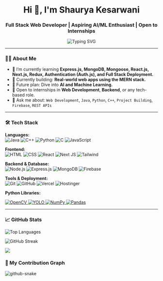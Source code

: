 <h1 align="center">Hi 👋, I'm Shaurya Kesarwani</h1>
<h3 align="center">Full Stack Web Developer | Aspiring AI/ML Enthusiast | Open to Internships</h3>

<p align="center">
  <img src="https://readme-typing-svg.herokuapp.com?font=Fira+Code&weight=600&size=22&pause=1000&color=00F7FF&width=435&lines=I+build+cool+web+projects;Exploring+AI+and+Machine+Learning;Let's+Connect+%F0%9F%9A%80" alt="Typing SVG" />
</p>

---

### 🧑‍💻 About Me

- 🌱 I’m currently learning **Express.js, MongoDB, Mongoose, React.js, Next.js, Redux, Authentication (Auth.js), and Full Stack Deployment.**
- 🔭 Currently building: **Real-world web apps using the MERN stack.**
- 🚀 Future plan: Dive into **AI and Machine Learning.**
- 💼 Open to internships in **Web Development**, **Backend**, or any tech-based role.
- 💬 Ask me about: `Web Development`, `Java`, `Python`, `C++`, `Project Building`, `Firebase`, `REST APIs`

---

### 🛠️ Tech Stack

**Languages:**  
![Java](https://img.shields.io/badge/Java-%23ED8B00?style=for-the-badge&logo=java&logoColor=white)
![C++](https://img.shields.io/badge/C++-%2300599C?style=for-the-badge&logo=c%2B%2B&logoColor=white)
![Python](https://img.shields.io/badge/Python-%2314354C?style=for-the-badge&logo=python&logoColor=white)
![C](https://img.shields.io/badge/C-%2300599C?style=for-the-badge&logo=c&logoColor=white)
![JavaScript](https://img.shields.io/badge/JavaScript-%23F7DF1E?style=for-the-badge&logo=javascript&logoColor=black)

**Frontend:**  
![HTML](https://img.shields.io/badge/HTML5-%23E34F26?style=for-the-badge&logo=html5&logoColor=white)
![CSS](https://img.shields.io/badge/CSS3-%231572B6?style=for-the-badge&logo=css3&logoColor=white)
![React](https://img.shields.io/badge/React-%2300D8FF?style=for-the-badge&logo=react&logoColor=white)
![Next JS](https://img.shields.io/badge/Next.js-black?style=for-the-badge&logo=next.js&logoColor=white)
![Tailwind](https://img.shields.io/badge/Tailwind_CSS-%2338B2AC?style=for-the-badge&logo=tailwind-css&logoColor=white)

**Backend & Database:**  
![Node.js](https://img.shields.io/badge/Node.js-%2343853D?style=for-the-badge&logo=node.js&logoColor=white)
![Express.js](https://img.shields.io/badge/Express.js-%23000000?style=for-the-badge&logo=express&logoColor=white)
![MongoDB](https://img.shields.io/badge/MongoDB-%2347A248?style=for-the-badge&logo=mongodb&logoColor=white)
![Firebase](https://img.shields.io/badge/Firebase-%23039BE5?style=for-the-badge&logo=firebase)

**Tools & Deployment:**  
![Git](https://img.shields.io/badge/Git-%23F05033?style=for-the-badge&logo=git&logoColor=white)
![GitHub](https://img.shields.io/badge/GitHub-%23121011?style=for-the-badge&logo=github&logoColor=white)
![Vercel](https://img.shields.io/badge/Vercel-%23000000?style=for-the-badge&logo=vercel&logoColor=white)
![Hostinger](https://img.shields.io/badge/Hostinger-%237B68EE?style=for-the-badge&logoColor=white)

**Python Libraries:**
<p align="left">
  <a href="https://opencv.org/" target="_blank" rel="noreferrer">
    <img src="https://img.shields.io/badge/OpenCV-5C3EE8?style=for-the-badge&logo=opencv&logoColor=white" alt="OpenCV"/>
  </a>
  <a href="https://github.com/AlexeyAB/darknet" target="_blank" rel="noreferrer">
    <img src="https://img.shields.io/badge/YOLO-000000?style=for-the-badge&logo=yolo&logoColor=white" alt="YOLO"/>
  </a>
  <a href="https://numpy.org/" target="_blank" rel="noreferrer">
    <img src="https://img.shields.io/badge/Numpy-013243?style=for-the-badge&logo=numpy&logoColor=white" alt="NumPy"/>
  </a>
  <a href="https://pandas.pydata.org/" target="_blank" rel="noreferrer">
    <img src="https://img.shields.io/badge/Pandas-150458?style=for-the-badge&logo=pandas&logoColor=white" alt="Pandas"/>
  </a>
</p>

---
### 📈 GitHub Stats

![Top Languages](https://github-readme-stats.vercel.app/api/top-langs/?username=Shaurya07dev&layout=compact&theme=radical)

![GitHub Streak](https://github-readme-streak-stats.herokuapp.com/?user=Shaurya07dev&theme=radical)

![](https://github-profile-trophy.vercel.app/?username=Shaurya07dev&theme=radical&no-frame=false&no-bg=true&margin-w=4)

<!--
<p align="center">
  <img src="https://github-readme-stats.vercel.app/api?username=your-github-username&show_icons=true&theme=react" alt="Shaurya's GitHub stats" />
  <img src="https://github-readme-streak-stats.herokuapp.com/?user=your-github-username&theme=react" alt="GitHub Streak" />
  <img src="https://github-readme-stats.vercel.app/api/top-langs/?username=your-github-username&layout=compact&theme=react" />
</p>

--- 
-->
### 🐍 My Contribution Graph
<picture>
  <source media="(prefers-color-scheme: dark)" srcset="https://raw.githubusercontent.com/Shaurya07dev/Shaurya07dev/output/github-snake-dark.svg" />
  <source media="(prefers-color-scheme: light)" srcset="https://raw.githubusercontent.com/Shaurya07dev/Shaurya07dev/output/github-snake.svg" />
  <img alt="github-snake" src="https://raw.githubusercontent.com/tobiasmeyhoefer/tobiasmeyhoefer/output/github-snake.svg" />
</picture>
